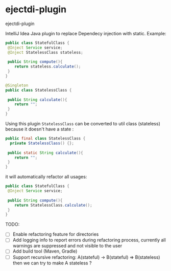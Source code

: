 # ejectdi-plugin
ejectdi-plugin

IntelliJ Idea Java plugin to replace Dependecy injection with static.
Example:

```java
public class StatefulClass {
 @Inject Service service;
 @Inject StatelessClass stateless;
 
 public String compute(){
    return stateless.calculate();
 }
}
```

```java
@Singleton
public class StatelessClass {
 
 public String calculate(){
    return "";
 }
}
```
Using this plugin `StatelessClass` can be converted to util class (stateless) because it doesn't have a state :

```java
public final class StatelessClass {
  private StatelessClass() {};
 
 public static String calculate(){
    return "";
 }
}
```

it will automatically refactor all usages:

```java
public class StatefulClass {
 @Inject Service service;
 
 public String compute(){
    return StatelessClass.calculate();
 }
}
```

TODO:
- [ ] Enable refactoring feature for directories 
- [ ] Add logging info to report errors during refactoring process, currently all warnings are suppressed and not visible to the user
- [ ] Add build tool  (Maven, Gradle)
- [ ] Support recursive refactoring: A(stateful) -> B(stateful) => B(stateless) then we can try to make A stateless ?
